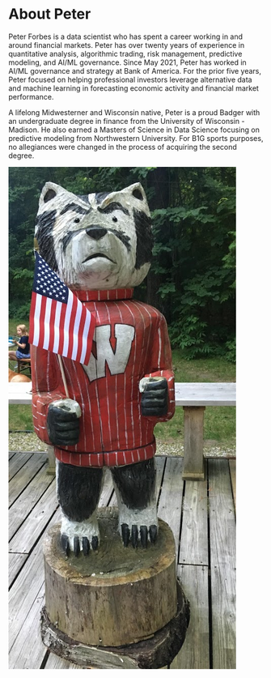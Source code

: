# About Peter

Peter Forbes is a data scientist who has spent a career working in and around financial markets. Peter has over twenty years of experience in quantitative analysis, algorithmic trading, risk management,  predictive modeling, and AI/ML governance. Since May 2021, Peter has worked in AI/ML governance and strategy at Bank of America. For the prior five years, Peter focused on helping professional investors leverage alternative data and machine learning in forecasting economic activity and financial market performance. 

A lifelong Midwesterner and Wisconsin native, Peter is a proud Badger with an undergraduate degree in finance from the University of Wisconsin - Madison. He also earned a Masters of Science in Data Science focusing on predictive modeling from Northwestern University. For B1G sports purposes, no allegiances were changed in the process of acquiring the second degree. 

![Image of Bucky Badger](/images/cottage_bucky.jpg)

